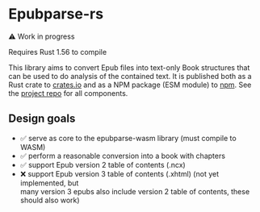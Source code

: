# Epubparse-rs

⚠️  Work in progress  

Requires Rust 1.56 to compile

This library aims to convert Epub files into text-only Book structures
that can be used to do analysis of the contained text.
It is published both as a Rust crate to [crates.io](https://crates.io/crates/epubparse) 
and as a NPM package (ESM module) to [npm](https://www.npmjs.com/package/epubparse-js).
See the [project repo](https://github.com/jannes/epubparse) for all components.

## Design goals
- ✅ serve as core to the epubparse-wasm library (must compile to WASM)
- ✅ perform a reasonable conversion into a book with chapters
- ✅ support Epub version 2 table of contents (.ncx)
- ❌ support Epub version 3 table of contents (.xhtml) (not yet implemented, but  
  many version 3 epubs also include version 2 table of contents, these should also work)
